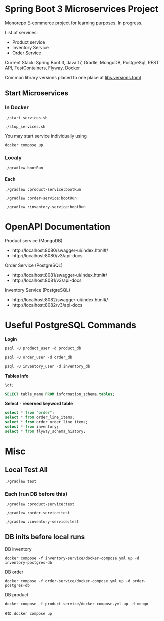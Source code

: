 # Spring Boot 3 Microservices Project

Monorepo E-commerce project for learning purposes. In progress.

List of services:
 - Product service
 - Inventory Service
 - Order Service

Current Stack:
Spring Boot 3, Java 17, Gradle, MongoDB, PostgreSql, REST API, TestContainers, Flyway, Docker

Common library versions placed to one place at [libs.versions.toml](gradle%2Flibs.versions.toml)

## Start Microservices

### In Docker
```shell
./start_services.sh
```
```shell
./stop_services.sh
```

You may start service individually using
```shell
docker compose up
```


### Localy
```shell
./gradlew bootRun
```
#### Each
```shell
./gradlew :product-service:bootRun
```

```shell
./gradlew :order-service:bootRun
```

```shell
./gradlew :inventory-service:bootRun
```

# OpenAPI Documentation

Product service (MongoDB)
- http://localhost:8080/swagger-ui/index.html#/
- http://localhost:8080/v3/api-docs

Order Service (PostgreSQL)
- http://localhost:8081/swagger-ui/index.html#/
- http://localhost:8081/v3/api-docs

Inventory Service (PostgreSQL)
- http://localhost:8082/swagger-ui/index.html#/
- http://localhost:8082/v3/api-docs

# Useful PostgreSQL Commands
**Login**
```sql
psql -U product_user -d product_db
```
```sql
psql -U order_user -d order_db
```
```sql
psql -U inventory_user -d inventory_db
```

**Tables Info**
```sql
\dt;
```
```sql
SELECT table_name FROM information_schema.tables;
```

**Select - reserved keyword table**
```sql
select * from "order";
select * from order_line_items;
select * from order_order_line_items;
select * from inventory;
select * from flyway_schema_history;
```

# Misc

## Local Test All
```shell
./gradlew test
```

### Each (run DB before this)
```shell
./gradlew :product-service:test
```

```shell
./gradlew :order-service:test
```

```shell
./gradlew :inventory-service:test
```

## DB inits before local runs
DB inventory
```shell
docker compose -f inventory-service/docker-compose.yml up -d inventory-postgres-db
```

DB order
```shell
docker compose -f order-service/docker-compose.yml up -d order-postgres-db
```

DB product
```shell
docker compose -f product-service/docker-compose.yml up -d mongo
```

etc.
``
docker compose up
``